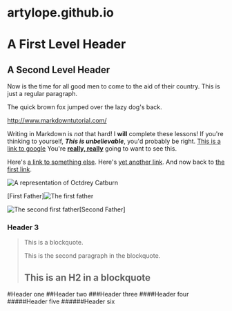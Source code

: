 # artylope.github.io

A First Level Header
====================

A Second Level Header
---------------------

Now is the time for all good men to come to
the aid of their country. This is just a
regular paragraph.

The quick brown fox jumped over the lazy
dog's back.

http://www.markdowntutorial.com/

Writing in Markdown is _not_ that hard!
I **will** complete these lessons!
If you're thinking to yourself, **_This is unbelievable_**, you'd probably be right.
[This is a link to google](www.google.com)
You're [**really, really**](www.dailykitten.com) going to want to see this.

Here's [a link to something else][another place].
Here's [yet another link][another-link].
And now back to [the first link][another place].

[another place]: www.github.com
[another-link]: www.google.com

![A representation of Octdrey Catburn](http://octodex.github.com/images/octdrey-catburn.jpg)

[First Father]![The first father](http://octodex.github.com/images/founding-father.jpg)

![The second first father](http://octodex.github.com/images/foundingfather_v2.png)[Second Father]

### Header 3

> This is a blockquote.
> 
> This is the second paragraph in the blockquote.
>
> ## This is an H2 in a blockquote

#Header one
##Header two
###Header three
####Header four
#####Header five
######Header six